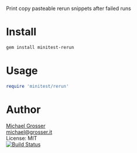 Print copy pasteable rerun snippets after failed runs

Install
=======

```Bash
gem install minitest-rerun
```

Usage
=====

```Ruby
require 'minitest/rerun'
```

Author
======
[Michael Grosser](http://grosser.it)<br/>
michael@grosser.it<br/>
License: MIT<br/>
[![Build Status](https://travis-ci.org/grosser/minitest-rerun.png)](https://travis-ci.org/grosser/minitest-rerun)
